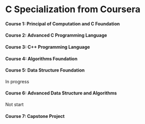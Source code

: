 C Specialization from Coursera
===
#### Course 1: Principal of Computation and C Foundation
#### Course 2: Advanced C Programming Language
#### Course 3: C++ Programming Language
#### Course 4: Algorithms Foundation
#### Course 5: Data Structure Foundation
In progress
#### Course 6: Advanced Data Structure and Algorithms
Not start
#### Course 7: Capstone Project
